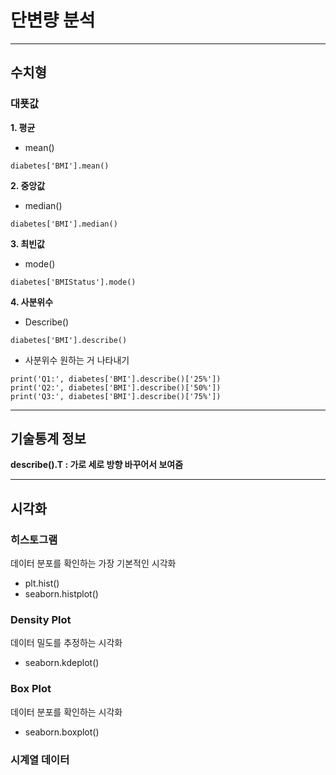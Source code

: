# 단변량 분석
---
## 수치형
### 대푯값
**1. 평균**
- mean()
```
diabetes['BMI'].mean()
```

**2. 중앙값**
- median()
```
diabetes['BMI'].median()
```

**3. 최빈값**
- mode()
```
diabetes['BMIStatus'].mode()
```

**4. 사분위수**
- Describe()
```
diabetes['BMI'].describe()
```
- 사분위수 원하는 거 나타내기
```
print('Q1:', diabetes['BMI'].describe()['25%'])
print('Q2:', diabetes['BMI'].describe()['50%'])
print('Q3:', diabetes['BMI'].describe()['75%'])
```
---
## 기술통계 정보
**describe().T : 가로 세로 방향 바꾸어서 보여줌**

---
## 시각화
### 히스토그램
데이터 분포를 확인하는 가장 기본적인 시각화
- plt.hist()
- seaborn.histplot()

### Density Plot
데이터 밀도를 추정하는 시각화
- seaborn.kdeplot()

### Box Plot
데이터 분포를 확인하는 시각화
- seaborn.boxplot()

### 시계열 데이터
